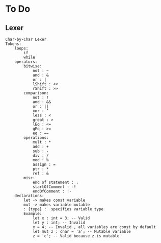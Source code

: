# To Do

## Lexer
    
    Char-by-Char Lexer
    Tokens:
        loops:
            if
            while
        operators:
            bitwise:
                not : ~
                and : &
                or : |
                lShift : <<
                rShift : >>
            comparison:
                not : !
                and : &&
                or : ||
                xor : ^
                less : <
                great : >
                lEq : <=
                gEq : >=
                eq : ==
            operations:
                mult : *
                add : +
                sub : -
                div : /
                mod : %
                assign : =
                ptr : *
                ref : &
            misc:
                end of statement : ;
                startOfComment : -!
                endOfComment : !-
        declarations:
            let -> makes const variable
            mut -> makes variable mutable
            : {type} :  specifies variable type
            Example:
                let x : int = 3; -- Valid
                let y : int; -- Invalid
                x = 4; -- Invalid , all variables are const by default
                let mut z : char = 'a'; -- Mutable variable
                z = 'c'; -- Valid because z is mutable

   
